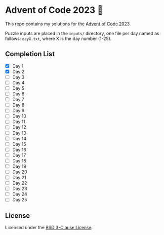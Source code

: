 # Advent of Code 2023 🎄

This repo contains my solutions for the [Advent of Code 2023](https://adventofcode.com/2023).

Puzzle inputs are placed in the `inputs/` directory, one file per day named as follows:
`dayX.txt`, where X is the day number (1-25).

## Completion List

 - [x] Day 1
 - [x] Day 2
 - [ ] Day 3
 - [ ] Day 4
 - [ ] Day 5
 - [ ] Day 6
 - [ ] Day 7
 - [ ] Day 8
 - [ ] Day 9
 - [ ] Day 10
 - [ ] Day 11
 - [ ] Day 12
 - [ ] Day 13
 - [ ] Day 14
 - [ ] Day 15
 - [ ] Day 16
 - [ ] Day 17
 - [ ] Day 18
 - [ ] Day 19
 - [ ] Day 20
 - [ ] Day 21
 - [ ] Day 22
 - [ ] Day 23
 - [ ] Day 24
 - [ ] Day 25

## License

Licensed under the [BSD 3-Clause License](./LICENSE).
